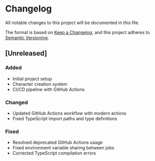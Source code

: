 # Changelog

All notable changes to this project will be documented in this file.

The format is based on [Keep a Changelog](https://keepachangelog.com/en/1.0.0/),
and this project adheres to [Semantic Versioning](https://semver.org/spec/v2.0.0.html).

## [Unreleased]

### Added
- Initial project setup
- Character creation system
- CI/CD pipeline with GitHub Actions

### Changed
- Updated GitHub Actions workflow with modern actions
- Fixed TypeScript import paths and type definitions

### Fixed
- Resolved deprecated GitHub Actions usage
- Fixed environment variable sharing between jobs
- Corrected TypeScript compilation errors